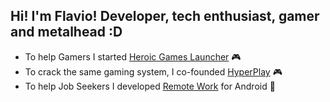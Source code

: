 ## Hi! I'm Flavio! Developer, tech enthusiast, gamer and metalhead :D
- To help Gamers I started [Heroic Games Launcher](https://github.com/flavioislima/HeroicGamesLauncher) 🎮 
- To crack the same gaming system, I co-founded [HyperPlay](https://github.com/HyperPlay-Gaming/hyperplay-desktop-client) 🎮 
- To help Job Seekers I developed [Remote Work](https://play.google.com/store/apps/details?id=com.remotework) for Android 📱
